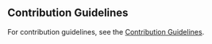 
## Contribution Guidelines

For contribution guidelines, see the [Contribution Guidelines](CONTRIBUTING.MD).

